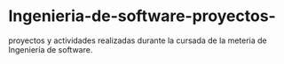 # Ingenieria-de-software-proyectos-
proyectos y actividades realizadas durante la cursada de la meteria de Ingeniería de software. 
